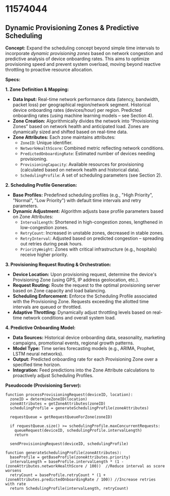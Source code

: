# 11574044

## Dynamic Provisioning Zones & Predictive Scheduling

**Concept:** Expand the scheduling concept beyond simple time intervals to incorporate *dynamic provisioning zones* based on network congestion and predictive analysis of device onboarding rates. This aims to optimize provisioning speed and prevent system overload, moving beyond reactive throttling to proactive resource allocation.

**Specs:**

**1. Zone Definition & Mapping:**

*   **Data Input:** Real-time network performance data (latency, bandwidth, packet loss) per geographical region/network segment. Historical device onboarding rates (devices/hour) per region. Predicted onboarding rates (using machine learning models – see Section 4).
*   **Zone Creation:**  Algorithmically divides the network into “Provisioning Zones” based on network health and anticipated load.  Zones are dynamically sized and shifted based on real-time data.
*   **Zone Attributes:** Each zone maintains attributes:
    *   `ZoneID`: Unique identifier.
    *   `NetworkHealthScore`:  Combined metric reflecting network conditions.
    *   `PredictedOnboardingRate`: Estimated number of devices needing provisioning.
    *   `ProvisioningCapacity`: Available resources for provisioning (calculated based on network health and historical data).
    *   `SchedulingProfile`: A set of scheduling parameters (see Section 2).

**2. Scheduling Profile Generation:**

*   **Base Profiles:** Predefined scheduling profiles (e.g., "High Priority", "Normal", "Low Priority") with default time intervals and retry parameters.
*   **Dynamic Adjustment:** Algorithm adjusts base profile parameters based on Zone Attributes:
    *   `IntervalLength`:  Shortened in high-congestion zones, lengthened in low-congestion zones.
    *   `RetryCount`: Increased in unstable zones, decreased in stable zones.
    *   `RetryInterval`: Adjusted based on predicted congestion – spreading out retries during peak hours.
    *   `PriorityWeight`: Zones with critical infrastructure (e.g., hospitals) receive higher priority.

**3. Provisioning Request Routing & Orchestration:**

*   **Device Location:** Upon provisioning request, determine the device's Provisioning Zone (using GPS, IP address geolocation, etc.).
*   **Request Routing:** Route the request to the optimal provisioning server based on Zone capacity and load balancing.
*   **Scheduling Enforcement:**  Enforce the Scheduling Profile associated with the Provisioning Zone.  Requests exceeding the allotted time intervals are queued or throttled.
*   **Adaptive Throttling:**  Dynamically adjust throttling levels based on real-time network conditions and overall system load.

**4. Predictive Onboarding Model:**

*   **Data Sources:** Historical device onboarding data, seasonality, marketing campaigns, promotional events, regional growth patterns.
*   **Model Type:** Time series forecasting models (e.g., ARIMA, Prophet, LSTM neural networks).
*   **Output:** Predicted onboarding rate for each Provisioning Zone over a specified time horizon.
*   **Integration:** Feed predictions into the Zone Attribute calculations to proactively adjust Scheduling Profiles.

**Pseudocode (Provisioning Server):**

```
function processProvisioningRequest(deviceID, location):
  zoneID = determineZoneID(location)
  zoneAttributes = getZoneAttributes(zoneID)
  schedulingProfile = generateSchedulingProfile(zoneAttributes)

  requestQueue = getRequestQueueForZone(zoneID)

  if requestQueue.size() >= schedulingProfile.maxConcurrentRequests:
    queueRequest(deviceID, schedulingProfile.intervalLength)
    return

  sendProvisioningRequest(deviceID, schedulingProfile)

function generateSchedulingProfile(zoneAttributes):
  baseProfile = getBaseProfile(zoneAttributes.priority)
  intervalLength = baseProfile.intervalLength * (1 - (zoneAttributes.networkHealthScore / 100))  //Reduce interval as score worsens
  retryCount = baseProfile.retryCount * (1 + (zoneAttributes.predictedOnboardingRate / 100)) //Increase retries with rate
  return SchedulingProfile(intervalLength, retryCount)
```